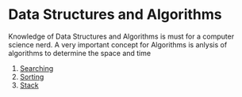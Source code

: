 # Data Structures and Algorithms
Knowledge of Data Structures and Algorithms is must for a computer science nerd. A very important concept for Algorithms is anlysis of algorithms to determine the space and time
1. [Searching](https://github.com/CosmicTechie/Algorithms/tree/main/Searching)
2. [Sorting](https://github.com/CosmicTechie/Algorithms/tree/main/Sorting)
3. [Stack](https://github.com/CosmicTechie/Data-Structures-and-Algorithms/tree/main/Stack)
